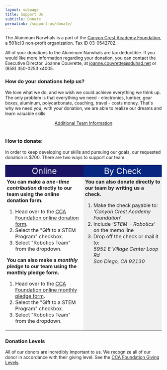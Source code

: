 ```yaml
---
layout: subpage
title: Support Us
subtitle: Donate
permalink: /support-us/donate/
---
```


The Aluminum Narwhals is a part of the [Canyon Crest Academy Foundation](http://canyoncrestfoundation.org/), a 501(c)3 non-profit organization. Tax ID 03-0542702.

All of your donations to the Aluminum Narwhals are tax deductible. If you would like more information regarding your donation, you can contact the Executive Director, Joanne Couvrette, at [joanne.couvrette@sduhsd.net](mailto:joanne.couvrette@sduhsd.net) or (858) 350-0253 x4005.

### How do your donations help us?
We love what we do, and we wish we could achieve everything we think up. The only problem is that everything we need - electronics, lumber, gear boxes, aluminum, polycarbonate, coaching, travel - costs money. That's why we need you; with your donation, we are able to realize our dreams and learn valuable skills.

<div>
<a href="/resources/">
<div class="button hover_animate" style="text-align: center;">
Additional Team Information
</div>
</a>
</div>
<br>

### How to donate:
In order to keep developing our skills and pursuing our goals, our requested donation is $700. There are two ways to support our team:

<table width="100%">
<tr>
<td width="50%" style="text-align: center; background: #1b1464">
<font style="font-size:20pt; color: white;">Online</font>
<br>
</td>
<td width="50%" style="text-align: center; background: #072682">
<font style="font-size:20pt; color: white;">By Check</font>
</td>
</tr>
<tr>
<td width="50%" style="padding:5px;vertical-align: top;">
<b>You can make a <i>one-time contribution</i> directly to our team using the online donation form.</b>
<ol>
<li>Head over to the <a href="https://interland3.donorperfect.net/weblink/weblink.aspx?name=E113627&id=20">CCA Foundation online donation form</a>.</li>
<li>Select the "Gift to a STEM Program" checkbox.</li>
<li>Select "Robotics Team" from the dropdown.</li>
</ol>

<b>You can also make a <i>monthly pledge</i> to our team using the monthly pledge form.</b>
<ol>
<li>Head over to the <a href="https://interland3.donorperfect.net/weblink/weblink.aspx?name=E113627&id=21">CCA Foundation online monthly pledge form</a>.</li>
<li>Select the "Gift to a STEM Program" checkbox.</li>
<li>Select "Robotics Team" from the dropdown.</li>
</ol>
</td>


<td width="50%" style="padding:5px;vertical-align: top; background: #f0f0f0">
<b>You can also donate directly to our team by writing us a check.</b>
<ol>
<li>Make the check payable to:</li>
<i>‘Canyon Crest Academy Foundation’</i>
<li>Include <i>‘STEM - Robotics’</i> on the memo line</li>
<li>Drop off the check or mail it to:</li>
<i>5951 E Village Center Loop Rd <br>
San Diego, CA 92130</i>
</ol>
</td>
</tr>
</table>

### Donation Levels
All of our donors are incredibly important to us. We recognize all of our donor in accordance with their giving level. See the [CCA Foundation Giving Levels](http://www.canyoncrestfoundation.org/recognition/giving-levels-and-donor-premiums).
